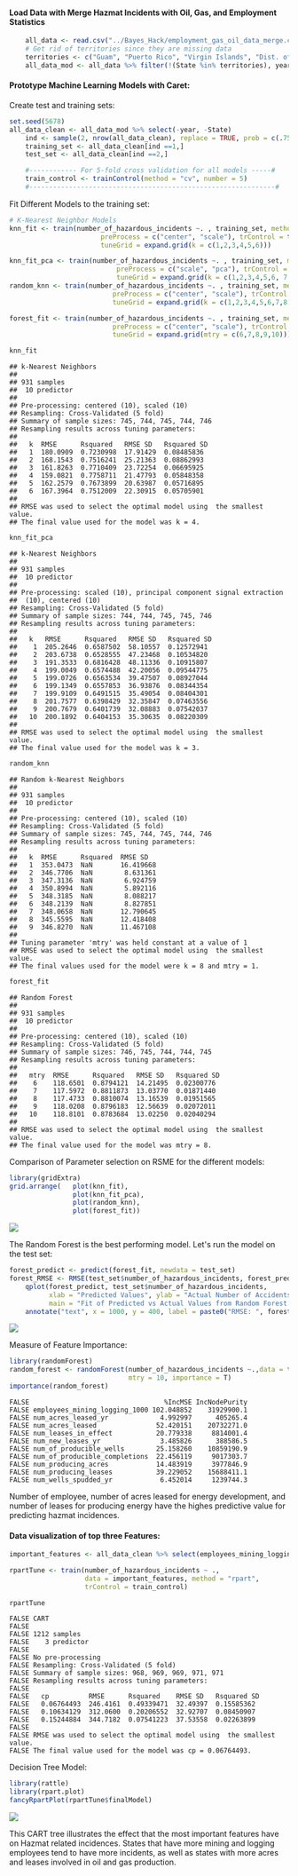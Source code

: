 #### Load Data with Merge Hazmat Incidents with Oil, Gas, and Employment Statistics

``` r
    all_data <- read.csv("../Bayes_Hack/employment_gas_oil_data_merge.csv") %>% rename(year = Year)
    # Get rid of territories since they are missing data
    territories <- c("Guam", "Puerto Rico", "Virgin Islands", "Dist. of Columbia" )
    all_data_mod <- all_data %>% filter(!(State %in% territories), year!=2016 )
```

#### Prototype Machine Learning Models with Caret:

Create test and training sets:

``` r
set.seed(5678)
all_data_clean <- all_data_mod %>% select(-year, -State)
    ind <- sample(2, nrow(all_data_clean), replace = TRUE, prob = c(.75, .25))
    training_set <- all_data_clean[ind ==1,] 
    test_set <- all_data_clean[ind ==2,] 

    #------------ For 5-fold cross validation for all models -----#
    train_control <- trainControl(method = "cv", number = 5)
    #--------------------------------------------------------------#
```

Fit Different Models to the training set:

``` r
# K-Nearest Neighbor Models    
knn_fit <- train(number_of_hazardous_incidents ~. , training_set, method = "knn", 
                       preProcess = c("center", "scale"), trControl = train_control,
                       tuneGrid = expand.grid(k = c(1,2,3,4,5,6)))

knn_fit_pca <- train(number_of_hazardous_incidents ~. , training_set, method = "knn", 
                           preProcess = c("scale", "pca"), trControl = train_control,
                           tuneGrid = expand.grid(k = c(1,2,3,4,5,6, 7, 8, 9, 10)))
random_knn <- train(number_of_hazardous_incidents ~. , training_set, method = "rknn", 
                          preProcess = c("center", "scale"), trControl = train_control,
                          tuneGrid = expand.grid(k = c(1,2,3,4,5,6,7,8,9),mtry = c(1)))

forest_fit <- train(number_of_hazardous_incidents ~. , training_set, method = "rf", 
                          preProcess = c("center", "scale"), trControl = train_control,
                          tuneGrid = expand.grid(mtry = c(6,7,8,9,10)))

knn_fit 
```

    ## k-Nearest Neighbors 
    ## 
    ## 931 samples
    ##  10 predictor
    ## 
    ## Pre-processing: centered (10), scaled (10) 
    ## Resampling: Cross-Validated (5 fold) 
    ## Summary of sample sizes: 745, 744, 745, 744, 746 
    ## Resampling results across tuning parameters:
    ## 
    ##   k  RMSE      Rsquared   RMSE SD   Rsquared SD
    ##   1  180.0909  0.7230998  17.91429  0.08485836 
    ##   2  168.1543  0.7516241  25.21363  0.08862993 
    ##   3  161.8263  0.7710409  23.72254  0.06695925 
    ##   4  159.0821  0.7758711  21.47793  0.05848358 
    ##   5  162.2579  0.7673899  20.63987  0.05716895 
    ##   6  167.3964  0.7512009  22.30915  0.05705901 
    ## 
    ## RMSE was used to select the optimal model using  the smallest value.
    ## The final value used for the model was k = 4.

``` r
knn_fit_pca 
```

    ## k-Nearest Neighbors 
    ## 
    ## 931 samples
    ##  10 predictor
    ## 
    ## Pre-processing: scaled (10), principal component signal extraction
    ##  (10), centered (10) 
    ## Resampling: Cross-Validated (5 fold) 
    ## Summary of sample sizes: 744, 744, 745, 745, 746 
    ## Resampling results across tuning parameters:
    ## 
    ##   k   RMSE      Rsquared   RMSE SD   Rsquared SD
    ##    1  205.2646  0.6587502  58.10557  0.12572941 
    ##    2  203.6738  0.6528555  47.23468  0.10534820 
    ##    3  191.3533  0.6816428  48.11336  0.10915807 
    ##    4  199.0049  0.6574488  42.20056  0.09544775 
    ##    5  199.0726  0.6563534  39.47507  0.08927044 
    ##    6  199.1349  0.6557853  36.93876  0.08344354 
    ##    7  199.9109  0.6491515  35.49054  0.08404301 
    ##    8  201.7577  0.6398429  32.35847  0.07463556 
    ##    9  200.7679  0.6401739  32.08883  0.07542037 
    ##   10  200.1892  0.6404153  35.30635  0.08220309 
    ## 
    ## RMSE was used to select the optimal model using  the smallest value.
    ## The final value used for the model was k = 3.

``` r
random_knn  
```

    ## Random k-Nearest Neighbors 
    ## 
    ## 931 samples
    ##  10 predictor
    ## 
    ## Pre-processing: centered (10), scaled (10) 
    ## Resampling: Cross-Validated (5 fold) 
    ## Summary of sample sizes: 745, 744, 745, 744, 746 
    ## Resampling results across tuning parameters:
    ## 
    ##   k  RMSE      Rsquared  RMSE SD  
    ##   1  353.0473  NaN       16.419668
    ##   2  346.7706  NaN        8.631361
    ##   3  347.3136  NaN        6.924759
    ##   4  350.8994  NaN        5.892116
    ##   5  348.3185  NaN        8.088217
    ##   6  348.2139  NaN        8.827851
    ##   7  348.0658  NaN       12.790645
    ##   8  345.5595  NaN       12.418408
    ##   9  346.8270  NaN       11.467108
    ## 
    ## Tuning parameter 'mtry' was held constant at a value of 1
    ## RMSE was used to select the optimal model using  the smallest value.
    ## The final values used for the model were k = 8 and mtry = 1.

``` r
forest_fit
```

    ## Random Forest 
    ## 
    ## 931 samples
    ##  10 predictor
    ## 
    ## Pre-processing: centered (10), scaled (10) 
    ## Resampling: Cross-Validated (5 fold) 
    ## Summary of sample sizes: 746, 745, 744, 744, 745 
    ## Resampling results across tuning parameters:
    ## 
    ##   mtry  RMSE      Rsquared   RMSE SD   Rsquared SD
    ##    6    118.6501  0.8794121  14.21495  0.02300776 
    ##    7    117.5972  0.8811873  13.03770  0.01871440 
    ##    8    117.4733  0.8810074  13.16539  0.01951565 
    ##    9    118.0208  0.8796183  12.56639  0.02072011 
    ##   10    118.8101  0.8783684  13.02250  0.02040294 
    ## 
    ## RMSE was used to select the optimal model using  the smallest value.
    ## The final value used for the model was mtry = 8.

Comparison of Parameter selection on RSME for the different models:

``` r
library(gridExtra) 
grid.arrange(   plot(knn_fit),
                plot(knn_fit_pca),
                plot(random_knn),
                plot(forest_fit))
```

![](random_forest_v2_files/figure-markdown_github/unnamed-chunk-5-1.png)

The Random Forest is the best performing model. Let's run the model on the test set:

``` r
forest_predict <- predict(forest_fit, newdata = test_set)
forest_RMSE <- RMSE(test_set$number_of_hazardous_incidents, forest_predict)
    qplot(forest_predict, test_set$number_of_hazardous_incidents,
          xlab = "Predicted Values", ylab = "Actual Number of Accidents",
          main = "Fit of Predicted vs Actual Values from Random Forest Model") + geom_abline() +
    annotate("text", x = 1000, y = 400, label = paste0("RMSE: ", forest_RMSE), col = "violet")
```

![](random_forest_v2_files/figure-markdown_github/unnamed-chunk-6-1.png)

Measure of Feature Importance:

``` r
library(randomForest)
random_forest <- randomForest(number_of_hazardous_incidents ~.,data = training_set,
                              mtry = 10, importance = T)
importance(random_forest)
```

    FALSE                                  %IncMSE IncNodePurity
    FALSE employees_mining_logging_1000 102.048852    31929900.1
    FALSE num_acres_leased_yr             4.992997      405265.4
    FALSE num_acres_leased               52.420151    20732271.0
    FALSE num_leases_in_effect           20.779338     8814001.4
    FALSE num_new_leases_yr               3.485826      388586.5
    FALSE num_of_producible_wells        25.158260    10859190.9
    FALSE num_of_producible_completions  22.456119     9017303.7
    FALSE num_producing_acres            14.483919     3977846.9
    FALSE num_producing_leases           39.229052    15688411.1
    FALSE num_wells_spudded_yr            6.452014     1239744.3

Number of employee, number of acres leased for energy development, and number of leases for producing energy have the highes predictive value for predicting hazmat incidences.

#### Data visualization of top three Features:

``` r
important_features <- all_data_clean %>% select(employees_mining_logging_1000, num_acres_leased,num_producing_leases, number_of_hazardous_incidents)

rpartTune <- train(number_of_hazardous_incidents ~ ., 
                   data = important_features, method = "rpart",
                   trControl = train_control)

rpartTune
```

    FALSE CART 
    FALSE 
    FALSE 1212 samples
    FALSE    3 predictor
    FALSE 
    FALSE No pre-processing
    FALSE Resampling: Cross-Validated (5 fold) 
    FALSE Summary of sample sizes: 968, 969, 969, 971, 971 
    FALSE Resampling results across tuning parameters:
    FALSE 
    FALSE   cp          RMSE      Rsquared    RMSE SD   Rsquared SD
    FALSE   0.06764493  246.4161  0.49339471  32.49397  0.15585362 
    FALSE   0.10634129  312.0600  0.20206552  32.92707  0.08450907 
    FALSE   0.15244884  344.7182  0.07541223  37.53558  0.02263899 
    FALSE 
    FALSE RMSE was used to select the optimal model using  the smallest value.
    FALSE The final value used for the model was cp = 0.06764493.

Decision Tree Model:

``` r
library(rattle)
library(rpart.plot)
fancyRpartPlot(rpartTune$finalModel)
```

![](random_forest_v2_files/figure-markdown_github/unnamed-chunk-9-1.png)

This CART tree illustrates the effect that the most important features have on Hazmat related incidences. States that have more mining and logging employees tend to have more incidents, as well as states with more acres and leases involved in oil and gas production.
